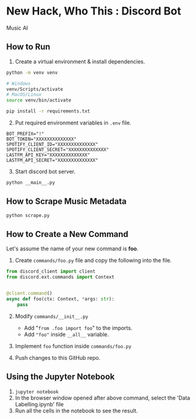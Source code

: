 # New Hack, Who This : Discord Bot
Music AI

## How to Run

1. Create a virtual environment & install dependencies.
```bash
python -m venv venv

# Windows
venv/Scripts/activate
# MacOS/Linux
source venv/bin/activate

pip install -r requirements.txt
```

2. Put required environment variables in `.env` file.
```
BOT_PREFIX="!"
BOT_TOKEN="XXXXXXXXXXXXXX"
SPOTIFY_CLIENT_ID="XXXXXXXXXXXXXX"
SPOTIFY_CLIENT_SECRET="XXXXXXXXXXXXXX"
LASTFM_API_KEY="XXXXXXXXXXXXXX"
LASTFM_API_SECRET="XXXXXXXXXXXXXX"
```

3. Start discord bot server.
```bash
python __main__.py
```

## How to Scrape Music Metadata
```bash
python scrape.py
```

## How to Create a New Command
Let's assume the name of your new command is **foo**.
1. Create `commands/foo.py` file and copy the following into the file.
```python
from discord_client import client
from discord.ext.commands import Context


@client.command()
async def foo(ctx: Context, *args: str):
    pass

```
2. Modify `commands/__init__.py`
    - Add "`from .foo import foo`" to the imports.
    - Add `"foo"` inside `__all__` variable.

3. Implement `foo` function inside `commands/foo.py`

4. Push changes to this GitHub repo.

## Using the Jupyter Notebook 
1. `jupyter notebook`
2. In the browser window opened after above command, select the 'Data Labelling.ipynb' file
3. Run all the cells in the notebook to see the result.

